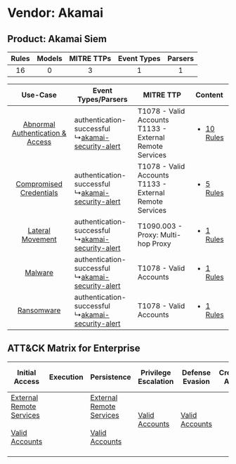 Vendor: Akamai
==============
Product: Akamai Siem
--------------------
| Rules | Models | MITRE TTPs | Event Types | Parsers |
|:-----:|:------:|:----------:|:-----------:|:-------:|
|  16   |   0    |     3      |      1      |    1    |

|    Use-Case    | Event Types/Parsers    | MITRE TTP    | Content    |
|:----:| ---- | ---- | ---- |
| [Abnormal Authentication & Access](../../../UseCases/uc_abnormal_authentication_&_access.md) |  authentication-successful<br> ↳[akamai-security-alert](Ps/pC_akamaisecurityalert.md)<br> | T1078 - Valid Accounts<br>T1133 - External Remote Services<br> | [<ul><li>10 Rules</li></ul>](RM/r_m_akamai_akamai_siem_Abnormal_Authentication_&_Access.md) |
|          [Compromised Credentials](../../../UseCases/uc_compromised_credentials.md)          |  authentication-successful<br> ↳[akamai-security-alert](Ps/pC_akamaisecurityalert.md)<br> | T1078 - Valid Accounts<br>T1133 - External Remote Services<br> | [<ul><li>5 Rules</li></ul>](RM/r_m_akamai_akamai_siem_Compromised_Credentials.md)    |
|    [Lateral Movement](../../../UseCases/uc_lateral_movement.md)    |  authentication-successful<br> ↳[akamai-security-alert](Ps/pC_akamaisecurityalert.md)<br> | T1090.003 - Proxy: Multi-hop Proxy<br>    | [<ul><li>1 Rules</li></ul>](RM/r_m_akamai_akamai_siem_Lateral_Movement.md)    |
|    [Malware](../../../UseCases/uc_malware.md)    |  authentication-successful<br> ↳[akamai-security-alert](Ps/pC_akamaisecurityalert.md)<br> | T1078 - Valid Accounts<br>    | [<ul><li>1 Rules</li></ul>](RM/r_m_akamai_akamai_siem_Malware.md)    |
|    [Ransomware](../../../UseCases/uc_ransomware.md)    |  authentication-successful<br> ↳[akamai-security-alert](Ps/pC_akamaisecurityalert.md)<br> | T1078 - Valid Accounts<br>    | [<ul><li>1 Rules</li></ul>](RM/r_m_akamai_akamai_siem_Ransomware.md)    |

ATT&CK Matrix for Enterprise
----------------------------
| Initial Access                                                                                                                                   | Execution | Persistence                                                                                                                                      | Privilege Escalation                                                | Defense Evasion                                                     | Credential Access | Discovery | Lateral Movement | Collection | Command and Control                                                                                                                       | Exfiltration | Impact |
| ------------------------------------------------------------------------------------------------------------------------------------------------ | --------- | ------------------------------------------------------------------------------------------------------------------------------------------------ | ------------------------------------------------------------------- | ------------------------------------------------------------------- | ----------------- | --------- | ---------------- | ---------- | ----------------------------------------------------------------------------------------------------------------------------------------- | ------------ | ------ |
| [External Remote Services](https://attack.mitre.org/techniques/T1133)<br><br>[Valid Accounts](https://attack.mitre.org/techniques/T1078)<br><br> |           | [External Remote Services](https://attack.mitre.org/techniques/T1133)<br><br>[Valid Accounts](https://attack.mitre.org/techniques/T1078)<br><br> | [Valid Accounts](https://attack.mitre.org/techniques/T1078)<br><br> | [Valid Accounts](https://attack.mitre.org/techniques/T1078)<br><br> |                   |           |                  |            | [Proxy: Multi-hop Proxy](https://attack.mitre.org/techniques/T1090/003)<br><br>[Proxy](https://attack.mitre.org/techniques/T1090)<br><br> |              |        |